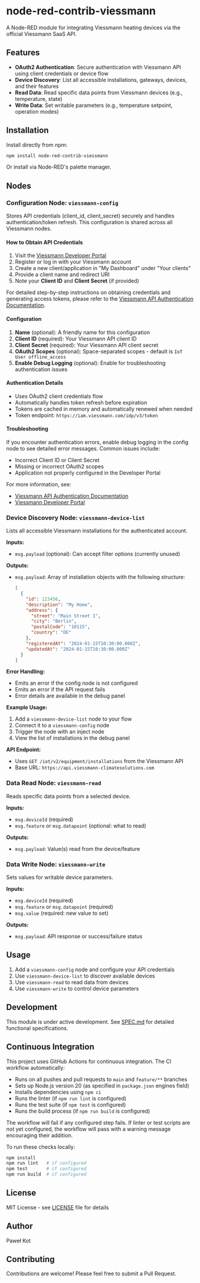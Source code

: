 # node-red-contrib-viessmann

A Node-RED module for integrating Viessmann heating devices via the official Viessmann SaaS API.

## Features

- **OAuth2 Authentication**: Secure authentication with Viessmann API using client credentials or device flow
- **Device Discovery**: List all accessible installations, gateways, devices, and their features
- **Read Data**: Read specific data points from Viessmann devices (e.g., temperature, state)
- **Write Data**: Set writable parameters (e.g., temperature setpoint, operation modes)

## Installation

Install directly from npm:

```bash
npm install node-red-contrib-viessmann
```

Or install via Node-RED's palette manager.

## Nodes

### Configuration Node: `viessmann-config`
Stores API credentials (client_id, client_secret) securely and handles authentication/token refresh. This configuration is shared across all Viessmann nodes.

#### How to Obtain API Credentials

1. Visit the [Viessmann Developer Portal](https://developer.viessmann.com/)
2. Register or log in with your Viessmann account
3. Create a new client/application in "My Dashboard" under "Your clients"
4. Provide a client name and redirect URI
5. Note your **Client ID** and **Client Secret** (if provided)

For detailed step-by-step instructions on obtaining credentials and generating access tokens, please refer to the [Viessmann API Authentication Documentation](https://api.viessmann-climatesolutions.com/documentation/static/authentication).

#### Configuration

1. **Name** (optional): A friendly name for this configuration
2. **Client ID** (required): Your Viessmann API client ID
3. **Client Secret** (required): Your Viessmann API client secret
4. **OAuth2 Scopes** (optional): Space-separated scopes - default is `IoT User offline_access`
5. **Enable Debug Logging** (optional): Enable for troubleshooting authentication issues

#### Authentication Details
- Uses OAuth2 client credentials flow
- Automatically handles token refresh before expiration
- Tokens are cached in memory and automatically renewed when needed
- Token endpoint: `https://iam.viessmann.com/idp/v3/token`

#### Troubleshooting

If you encounter authentication errors, enable debug logging in the config node to see detailed error messages. Common issues include:
- Incorrect Client ID or Client Secret
- Missing or incorrect OAuth2 scopes
- Application not properly configured in the Developer Portal

For more information, see:
- [Viessmann API Authentication Documentation](https://api.viessmann-climatesolutions.com/documentation/static/authentication)
- [Viessmann Developer Portal](https://developer.viessmann.com/)

### Device Discovery Node: `viessmann-device-list`
Lists all accessible Viessmann installations for the authenticated account.

**Inputs:**
- `msg.payload` (optional): Can accept filter options (currently unused)

**Outputs:**
- `msg.payload`: Array of installation objects with the following structure:
  ```json
  [
    {
      "id": 123456,
      "description": "My Home",
      "address": {
        "street": "Main Street 1",
        "city": "Berlin",
        "postalCode": "10115",
        "country": "DE"
      },
      "registeredAt": "2024-01-15T10:30:00.000Z",
      "updatedAt": "2024-01-15T10:30:00.000Z"
    }
  ]
  ```

**Error Handling:**
- Emits an error if the config node is not configured
- Emits an error if the API request fails
- Error details are available in the debug panel

**Example Usage:**
1. Add a `viessmann-device-list` node to your flow
2. Connect it to a `viessmann-config` node
3. Trigger the node with an inject node
4. View the list of installations in the debug panel

**API Endpoint:**
- Uses `GET /iot/v2/equipment/installations` from the Viessmann API
- Base URL: `https://api.viessmann-climatesolutions.com`

### Data Read Node: `viessmann-read`
Reads specific data points from a selected device.

**Inputs:**
- `msg.deviceId` (required)
- `msg.feature` or `msg.datapoint` (optional: what to read)

**Outputs:**
- `msg.payload`: Value(s) read from the device/feature

### Data Write Node: `viessmann-write`
Sets values for writable device parameters.

**Inputs:**
- `msg.deviceId` (required)
- `msg.feature` or `msg.datapoint` (required)
- `msg.value` (required: new value to set)

**Outputs:**
- `msg.payload`: API response or success/failure status

## Usage

1. Add a `viessmann-config` node and configure your API credentials
2. Use `viessmann-device-list` to discover available devices
3. Use `viessmann-read` to read data from devices
4. Use `viessmann-write` to control device parameters

## Development

This module is under active development. See [SPEC.md](SPEC.md) for detailed functional specifications.

## Continuous Integration

This project uses GitHub Actions for continuous integration. The CI workflow automatically:

- Runs on all pushes and pull requests to `main` and `feature/**` branches
- Sets up Node.js version 20 (as specified in `package.json` engines field)
- Installs dependencies using `npm ci`
- Runs the linter (if `npm run lint` is configured)
- Runs the test suite (if `npm test` is configured)
- Runs the build process (if `npm run build` is configured)

The workflow will fail if any configured step fails. If linter or test scripts are not yet configured, the workflow will pass with a warning message encouraging their addition.

To run these checks locally:
```bash
npm install
npm run lint   # if configured
npm test       # if configured
npm run build  # if configured
```

## License

MIT License - see [LICENSE](LICENSE) file for details

## Author

Paweł Kot

## Contributing

Contributions are welcome! Please feel free to submit a Pull Request.
